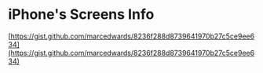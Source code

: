# iPhone's Screens Info

[https://gist.github.com/marcedwards/8236f288d8739641970b27c5ce9ee634](https://gist.github.com/marcedwards/8236f288d8739641970b27c5ce9ee634)